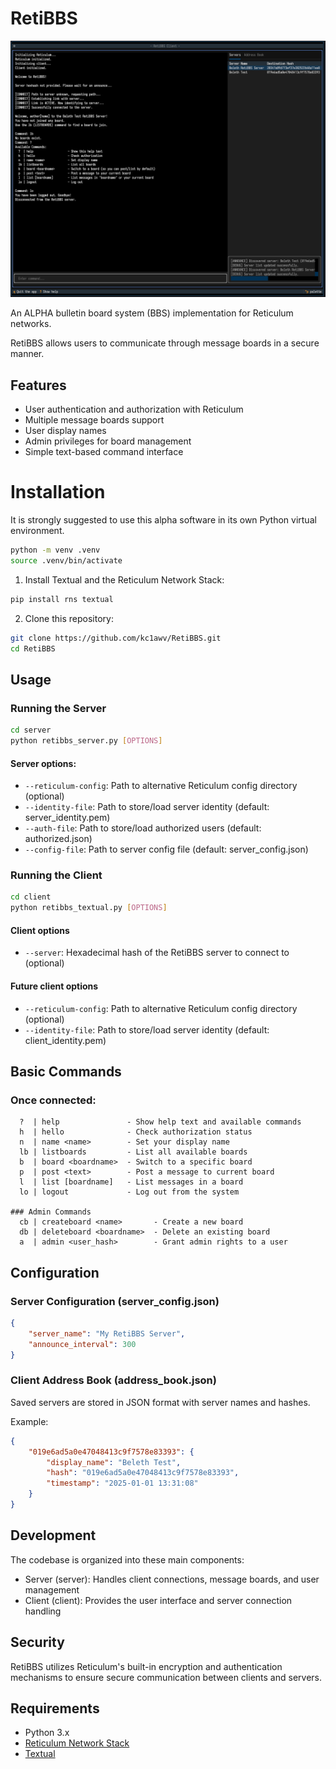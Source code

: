# RetiBBS

![Screenshot](meta/client_demo.png)

An ALPHA bulletin board system (BBS) implementation for Reticulum networks.

RetiBBS allows users to communicate through message boards in a secure manner.

## Features

- User authentication and authorization with Reticulum
- Multiple message boards support
- User display names
- Admin privileges for board management
- Simple text-based command interface

# Installation

It is strongly suggested to use this alpha software in its own Python virtual environment.
```sh
python -m venv .venv
source .venv/bin/activate
```

1. Install Textual and the Reticulum Network Stack:
```sh
pip install rns textual
```

2. Clone this repository:
```sh
git clone https://github.com/kc1awv/RetiBBS.git
cd RetiBBS
```

## Usage

### Running the Server
```sh
cd server
python retibbs_server.py [OPTIONS]
```

#### Server options:
- `--reticulum-config`: Path to alternative Reticulum config directory (optional)
- `--identity-file`: Path to store/load server identity (default: server_identity.pem)
- `--auth-file`: Path to store/load authorized users (default: authorized.json)
- `--config-file`: Path to server config file (default: server_config.json)

### Running the Client
```sh
cd client
python retibbs_textual.py [OPTIONS]
```

#### Client options
- `--server`: Hexadecimal hash of the RetiBBS server to connect to (optional)

#### Future client options
- `--reticulum-config`: Path to alternative Reticulum config directory (optional)
- `--identity-file`: Path to store/load server identity (default: client_identity.pem)

## Basic Commands

### Once connected:
```
  ?  | help               - Show help text and available commands
  h  | hello              - Check authorization status
  n  | name <name>        - Set your display name
  lb | listboards         - List all available boards
  b  | board <boardname>  - Switch to a specific board
  p  | post <text>        - Post a message to current board
  l  | list [boardname]   - List messages in a board
  lo | logout             - Log out from the system

### Admin Commands
  cb | createboard <name>       - Create a new board
  db | deleteboard <boardname>  - Delete an existing board
  a  | admin <user_hash>        - Grant admin rights to a user
```

## Configuration

### Server Configuration (server_config.json)
```json
{
    "server_name": "My RetiBBS Server",
    "announce_interval": 300
}
```

### Client Address Book (address_book.json)
Saved servers are stored in JSON format with server names and hashes.

Example:
```json
{
    "019e6ad5a0e47048413c9f7578e83393": {
        "display_name": "Beleth Test",
        "hash": "019e6ad5a0e47048413c9f7578e83393",
        "timestamp": "2025-01-01 13:31:08"
    }
}
```

## Development
The codebase is organized into these main components:

- Server (server): Handles client connections, message boards, and user management
- Client (client): Provides the user interface and server connection handling

## Security

RetiBBS utilizes Reticulum's built-in encryption and authentication mechanisms to ensure secure communication between clients and servers.

## Requirements

- Python 3.x
- [Reticulum Network Stack](https://reticulum.network/)
- [Textual](https://textual.textualize.io/)
